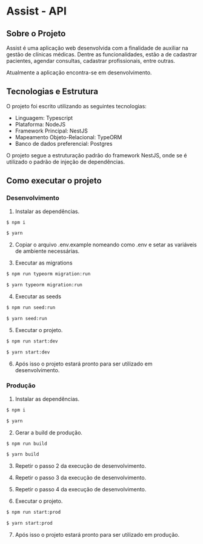 # Assist - API

## Sobre o Projeto

Assist é uma aplicação web desenvolvida com a finalidade de auxiliar na gestão de clínicas médicas.
Dentre as funcionalidades, estão a de cadastrar pacientes, agendar consultas, cadastrar profissionais, entre outras.

Atualmente a aplicação encontra-se em desenvolvimento.

## Tecnologias e Estrutura
O projeto foi escrito utilizando as seguintes tecnologias:

* Linguagem: Typescript
* Plataforma: NodeJS
* Framework Principal: NestJS
* Mapeamento Objeto-Relacional: TypeORM
* Banco de dados preferencial: Postgres

O projeto segue a estruturação padrão do framework NestJS, onde se é utilizado o padrão de injeção de dependências.

## Como executar o projeto
### Desenvolvimento
1. Instalar as dependências.
```bash
$ npm i

$ yarn
```

2. Copiar o arquivo .env.example nomeando como .env e setar as variáveis de
ambiente necessárias.

3. Executar as migrations
```bash
$ npm run typeorm migration:run

$ yarn typeorm migration:run
```

4. Executar as seeds
```bash
$ npm run seed:run

$ yarn seed:run
```

5. Executar o projeto.
```bash
$ npm run start:dev

$ yarn start:dev
```

6. Após isso o projeto estará pronto para ser utilizado em desenvolvimento.

### Produção
1. Instalar as dependências.
```bash
$ npm i

$ yarn
```

2. Gerar a build de produção.
```bash
$ npm run build

$ yarn build
```

3. Repetir o passo 2 da execução de desenvolvimento.

4. Repetir o passo 3 da execução de desenvolvimento.
   
5. Repetir o passo 4 da execução de desenvolvimento.

6. Executar o projeto.
```bash
$ npm run start:prod

$ yarn start:prod
```

7. Após isso o projeto estará pronto para ser utilizado em produção.